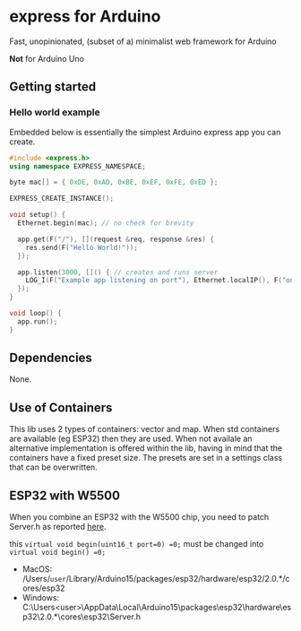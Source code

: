 # express for Arduino
Fast, unopinionated, (subset of a) minimalist web framework for Arduino

**Not** for Arduino Uno

## Getting started

### Hello world example

Embedded below is essentially the simplest Arduino express app you can create. 

```cpp
#include <express.h>
using namespace EXPRESS_NAMESPACE;

byte mac[] = { 0xDE, 0xAD, 0xBE, 0xEF, 0xFE, 0xED };

EXPRESS_CREATE_INSTANCE();

void setup() {
  Ethernet.begin(mac); // no check for brevity

  app.get(F("/"), [](request &req, response &res) {
    res.send(F("Hello World!"));
  });

  app.listen(3000, []() { // creates and runs server
    LOG_I(F("Example app listening on port"), Ethernet.localIP(), F("on port"), app.port);
  });
}

void loop() {
  app.run();
}
```

## Dependencies
None.

## Use of Containers
This lib uses 2 types of containers: vector and map. When std containers are available (eg ESP32) then they are used. When not availale an alternative implementation is offered within the lib, having in mind that the containers have a fixed preset size. The presets are set in a settings class that can be overwritten. 

## ESP32 with W5500 
When you combine an ESP32 with the W5500 chip, you need to patch Server.h as reported [here](https://github.com/PaulStoffregen/Ethernet/issues/42).

this `virtual void begin(uint16_t port=0) =0;` must be changed into `virtual void begin() =0;` 

- MacOS:   /Users/`user`/Library/Arduino15/packages/esp32/hardware/esp32/2.0.*/cores/esp32
- Windows: C:\Users\<user>\AppData\Local\Arduino15\packages\esp32\hardware\esp32\2.0.*\cores\esp32\Server.h
              
